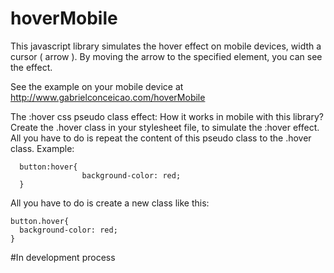 # hoverMobile
This javascript library simulates the hover effect on mobile devices, width a cursor ( arrow ). By moving the arrow to the specified element, you can see the effect.

See the example on your mobile device at http://www.gabrielconceicao.com/hoverMobile

The :hover css pseudo class effect: How it works in mobile with this library?
Create the .hover class in your stylesheet file, to simulate the :hover effect. All you have to do is repeat the content of this pseudo class to the .hover class.
Example:

	  button:hover{
					background-color: red;
	  }

  All you have to do is create a new class like this:

    button.hover{
      background-color: red;
    }


#In development process
